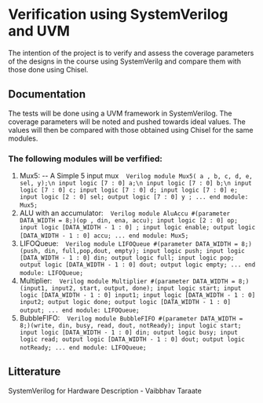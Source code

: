 # Verification using SystemVerilog and UVM
The intention of the project is to verify and assess the coverage parameters of the designs in the course using SystemVerilg and compare them with those done using Chisel.

## Documentation
The tests will be done using a UVM framework in SystemVerilog. The coverage parameters will be noted and pushed towards ideal values. The values will then be compared with those obtained using Chisel for the same modules.
 ### The following modules will be verfified:
 1. Mux5: -- A Simple 5 input mux
 ` ` ` Verilog
 module Mux5( a , b, c, d, e, sel, y);\n
 	input logic [7 : 0] a;\n
  	input logic [7 : 0] b;\n
  	input logic [7 : 0] c;
  	input logic [7 : 0] d;
  	input logic [7 : 0] e;
  	input logic [2 : 0] sel;
  	output logic [7 : 0] y ;
  	...
 end module: Mux5;
 ` ` `
 2. ALU with an accumulator:
 ` ` ` Verilog
 module AluAccu #(parameter DATA_WIDTH = 8;)(op , din, ena, accu);
 	input logic [2 : 0] op;
  	input logic [DATA_WIDTH - 1 : 0] ;
  	input logic enable;
  	output logic [DATA_WIDTH - 1 : 0] accu;
  	...
 end module: Mux5;
 ` ` `
 3. LIFOQueue:
 ` ` ` Verilog
 module LIFOQueue #(parameter DATA_WIDTH = 8;)(push, din, full,pop,dout, empty);
  	input logic push;
  	input logic [DATA_WIDTH - 1 : 0] din;
  	output logic full;
	input logic pop;
  	output logic [DATA_WIDTH - 1 : 0] dout;
   	output logic empty;
  	...
 end module: LIFOQueue;
 ` ` `
 4. Multiplier:
 ` ` ` Verilog
 module Multiplier #(parameter DATA_WIDTH = 8;)(input1, input2, start, output, done);
  	input logic start;
  	input logic [DATA_WIDTH - 1 : 0] input1;
   	input logic [DATA_WIDTH - 1 : 0] input2;
  	output logic done;
  	output logic [DATA_WIDTH - 1 : 0] output;
  	...
 end module: LIFOQueue;
 ` ` `
 5. BubbleFIFO:
  ` ` ` Verilog
 module BubbleFIFO #(parameter DATA_WIDTH = 8;)(write, din, busy, read, dout, notReady);
  	input logic start;
  	input logic [DATA_WIDTH - 1 : 0] din;
   	output logic busy;
  	input logic read;
  	output logic [DATA_WIDTH - 1 : 0] dout;
  	output logic notReady;
  	...
 end module: LIFOQueue;
 ` ` `
 ## Litterature
SystemVerilog for Hardware Description - Vaibbhav Taraate
